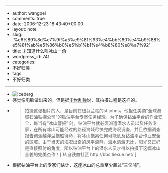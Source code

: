 - --
- author: wangpei
- comments: true
- date: 2006-12-23 18:43:40+00:00
- layout: note
- slug: '%e6%89%8d%e7%9f%a5%e9%81%93%e4%bb%80%e4%b9%88%e5%8f%ab%e5%86%b0%e5%b1%b1%e4%b8%80%e8%a7%92'
- title: 才知道什么叫冰山一角
- wordpress_id: 741
- categories:
- 不好归类
- tags:
- 不好归类
- --
- ![iceberg](http://farm1.static.flickr.com/163/330902709_48b87d6bf8.jpg?v=0)
- 感觉像电脑做出来的，但是据[尘世乱弹](http://blog.oeeee.com/wwdl/archive/2006/12/23/181049.html)说，其拍摄过程是这样的。
- <blockquote>拍摄这张相片的人，是目前在纽芬兰岛的st.johns。他担任美商“全球海域石油钻探公司”的钻油平台专案任务经理。为了确保钻油平台的作业安全，每当有“冰山警报” 时，钻油平台就必须派遣潜水人员以及任务专家，在所有冰山可能经过的路径海域尽快完成海况调查，并且依据调查报告调派越洋型拖船待命，将冰山拖离任何可能危及钻油平台作业安全的区域。由于当天的海况出奇的风平浪静，海水清澈无比，阳光又正好是直接照射的角度，所以钻油平台上的潜水人员才得以拍摄下这幅冰山全貌的完美杰作！[ 转自铁血社区 http://bbs.tiexue.net/ ]
- 根据钻油平台上的专家们估计，这座冰山的总重至少超过“三亿吨”。</blockquote>
